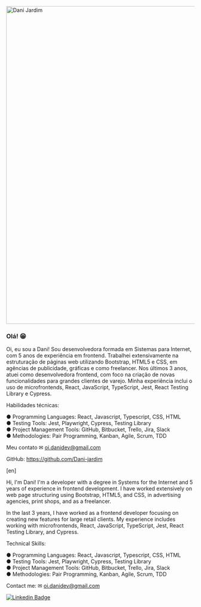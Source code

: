 
<img src="https://i.imgur.com/a/8VIeIeF" width="850" alt="Dani Jardim" style="max-width:100%;">

### Olá! 😁

Oi, eu sou a Dani! Sou desenvolvedora formada em Sistemas para Internet, com 5 anos de experiência em frontend. Trabalhei extensivamente na estruturação de páginas web utilizando Bootstrap, HTML5 e CSS, em agências de publicidade, gráficas e como freelancer.
Nos últimos 3 anos, atuei como desenvolvedora frontend, com foco na criação de novas funcionalidades para grandes clientes de varejo. Minha experiência inclui o uso de microfrontends, React, JavaScript, TypeScript, Jest, React Testing Library e Cypress.

Habilidades técnicas:

● Programming Languages: React, Javascript, Typescript, CSS, HTML <br>
● Testing Tools: Jest, Playwright, Cypress, Testing Library<br>
● Project Management Tools: GitHub, Bitbucket, Trello, Jira, Slack<br>
● Methodologies: Pair Programming, Kanban, Agile, Scrum, TDD

Meu contato 
✉ oi.danidev@gmail.com

GitHub: https://github.com/Dani-jardim

[en]

Hi, I'm Dani! I'm a developer with a degree in Systems for the Internet and 5 years of experience in frontend development. I have worked extensively on web page structuring using Bootstrap, HTML5, and CSS, in advertising agencies, print shops, and as a freelancer.

In the last 3 years, I have worked as a frontend developer focusing on creating new features for large retail clients. My experience includes working with microfrontends, React, JavaScript, TypeScript, Jest, React Testing Library, and Cypress.

Technical Skills:

● Programming Languages: React, Javascript, Typescript, CSS, HTML<br>
● Testing Tools: Jest, Playwright, Cypress, Testing Library<br>
● Project Management Tools: GitHub, Bitbucket, Trello, Jira, Slack<br>
● Methodologies: Pair Programming, Kanban, Agile, Scrum, TDD

Contact me:
✉ oi.danidev@gmail.com


[![Linkedin Badge](https://img.shields.io/badge/-LinkedIn-blue?style=flat-square&logo=Linkedin&logoColor=white&link=https://www.linkedin.com/in/felipefialho)](https://www.linkedin.com/in/daniela-jardim/)



